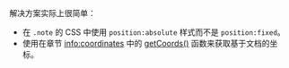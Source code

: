 解决方案实际上很简单：

- 在 `.note` 的 CSS 中使用 `position:absolute` 样式而不是 `position:fixed`。
- 使用在章节  <info:coordinates> 中的 [getCoords()](info:coordinates#getCoords) 函数来获取基于文档的坐标。
